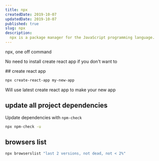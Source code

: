 ```yaml
---
title: npx
createdDate: 2019-10-07
updatedDate: 2019-10-07
published: true
slug: npx
description:
  npx is a package manager for the JavaScript programming language.
---
```


npx, one off command

No need to install create react app if you don't want to

## create react app

```bash
npx create-react-app my-new-app
```

Will use latest create react app to make your new app

## update all project dependencies

Update dependencies with `npm-check`

```bash
npx npm-check -u
```

## browsers list

```bash
npx browserslist "last 2 versions, not dead, not < 2%"
```
